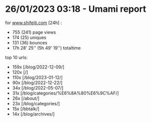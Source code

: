 # 26/01/2023 03:18 - Umami report
for www.shifeiti.com [24h] :

 - 755 (241) page views
 - 174 (25) uniques
 - 131 (36) bounces
 - 17h 28' 25'' (5h 49' 19'') totaltime


top 10 urls:
 - 159x [/blog/2022-12-09/]
 - 120x [/]
 - 110x [/blog/2023-01-12/]
 - 90x [/blog/2022-12-22/]
 - 34x [/blog/2022-05-07/]
 - 31x [/blog/categories/%E6%8A%80%E6%9C%AF/]
 - 26x [/about/]
 - 23x [/blog/categories/]
 - 15x [/bbtalk/]
 - 14x [/blog/archives/]


